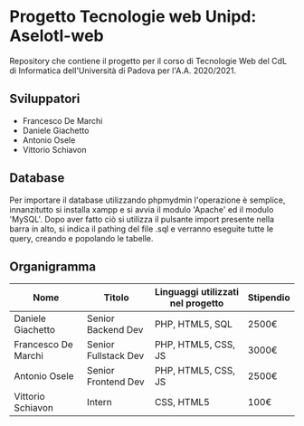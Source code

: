 # Progetto Tecnologie web Unipd: Aselotl-web

Repository che contiene il progetto per il corso di Tecnologie Web del CdL di Informatica dell'Università di Padova per l'A.A. 2020/2021.

## Sviluppatori

- Francesco De Marchi
- Daniele Giachetto
- Antonio Osele
- Vittorio Schiavon

## Database

Per importare il database utilizzando phpmydmin l'operazione è semplice, innanzitutto si installa xampp e si avvia il modulo 'Apache' ed il modulo 'MySQL'. Dopo aver fatto ciò si utilizza il pulsante import presente nella barra in alto, si indica il pathing del file .sql e verranno eseguite tutte le query, creando e popolando le tabelle.


## Organigramma

| Nome                | Titolo               | Linguaggi utilizzati nel progetto | Stipendio |
|---------------------|----------------------|-----------------------------------|-----------|
| Daniele Giachetto   | Senior Backend Dev   | PHP, HTML5, SQL                   | 2500€     |
| Francesco De Marchi | Senior Fullstack Dev | PHP, HTML5, CSS, JS               | 3000€     |
| Antonio Osele       | Senior Frontend Dev  | PHP, HTML5, CSS, JS               | 2500€     |
| Vittorio Schiavon   | Intern               | CSS, HTML5                        | 100€      |
